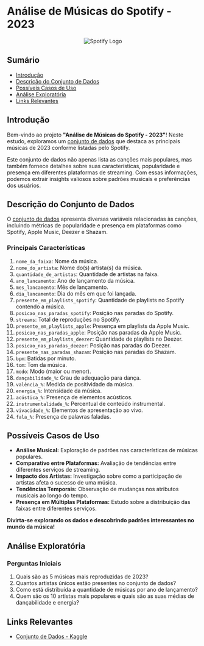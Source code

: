 # Análise de Músicas do Spotify - 2023

<p align="center">
    <img src="https://assets.turbologo.com/blog/en/2021/07/20052636/spotify-brand-1-1-958x575.png" alt="Spotify Logo">
</p>


## Sumário
  - [Introdução](#introducao)
  - [Descrição do Conjunto de Dados](#descricao-do-conjunto-de-dados)
  - [Possíveis Casos de Uso](#possiveis-casos-de-uso)
  - [Análise Exploratória](#analise-exploratoria)
  - [Links Relevantes](#links-relevantes)

## Introdução

Bem-vindo ao projeto **"Análise de Músicas do Spotify - 2023"**! Neste estudo, exploramos um [conjunto de dados](https://www.kaggle.com/datasets/nelgiriyewithana/top-spotify-songs-2023) que destaca as principais músicas de 2023 conforme listadas pelo Spotify.

Este conjunto de dados não apenas lista as canções mais populares, mas também fornece detalhes sobre suas características, popularidade e presença em diferentes plataformas de streaming. Com essas informações, podemos extrair insights valiosos sobre padrões musicais e preferências dos usuários.

## Descrição do Conjunto de Dados

O [conjunto de dados](https://www.kaggle.com/datasets/nelgiriyewithana/top-spotify-songs-2023) apresenta diversas variáveis relacionadas às canções, incluindo métricas de popularidade e presença em plataformas como Spotify, Apple Music, Deezer e Shazam.

### Principais Características

1. `nome_da_faixa`: Nome da música.
2. `nome_do_artista`: Nome do(s) artista(s) da música.
3. `quantidade_de_artistas`: Quantidade de artistas na faixa.
4. `ano_lancamento`: Ano de lançamento da música.
5. `mes_lancamento`: Mês de lançamento.
6. `dia_lancamento`: Dia do mês em que foi lançada.
7. `presente_em_playlists_spotify`: Quantidade de playlists no Spotify contendo a música.
8. `posicao_nas_paradas_spotify`: Posição nas paradas do Spotify.
9. `streams`: Total de reproduções no Spotify.
10. `presente_em_playlists_apple`: Presença em playlists da Apple Music.
11. `posicao_nas_paradas_apple`: Posição nas paradas da Apple Music.
12. `presente_em_playlists_deezer`: Quantidade de playlists no Deezer.
13. `posicao_nas_paradas_deezer`: Posição nas paradas do Deezer.
14. `presente_nas_paradas_shazam`: Posição nas paradas do Shazam.
15. `bpm`: Batidas por minuto.
16. `tom`: Tom da música.
17. `modo`: Modo (maior ou menor).
18. `dançabilidade_%`: Grau de adequação para dança.
19. `valência_%`: Medida de positividade da música.
20. `energia_%`: Intensidade da música.
21. `acústica_%`: Presença de elementos acústicos.
22. `instrumentalidade_%`: Percentual de conteúdo instrumental.
23. `vivacidade_%`: Elementos de apresentação ao vivo.
24. `fala_%`: Presença de palavras faladas.

## Possíveis Casos de Uso

- **Análise Musical:** Exploração de padrões nas características de músicas populares.
- **Comparativo entre Plataformas:** Avaliação de tendências entre diferentes serviços de streaming.
- **Impacto dos Artistas:** Investigação sobre como a participação de artistas afeta o sucesso de uma música.
- **Tendências Temporais:** Observação de mudanças nos atributos musicais ao longo do tempo.
- **Presença em Múltiplas Plataformas:** Estudo sobre a distribuição das faixas entre diferentes serviços.

**Divirta-se explorando os dados e descobrindo padrões interessantes no mundo da música!**

## Análise Exploratória

### Perguntas Iniciais

1. Quais são as 5 músicas mais reproduzidas de 2023?
2. Quantos artistas únicos estão presentes no conjunto de dados?
3. Como está distribuída a quantidade de músicas por ano de lançamento?
4. Quem são os 10 artistas mais populares e quais são as suas médias de dançabilidade e energia?

## Links Relevantes

- [Conjunto de Dados - Kaggle](https://www.kaggle.com/datasets/nelgiriyewithana/top-spotify-songs-2023)

